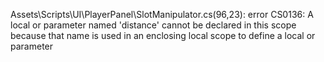 Assets\Scripts\UI\PlayerPanel\SlotManipulator.cs(96,23): error CS0136: A local or parameter named 'distance' cannot be declared in this scope because that name is used in an enclosing local scope to define a local or parameter

